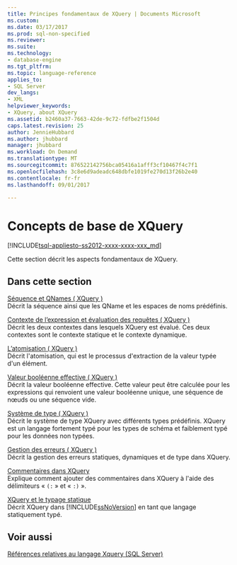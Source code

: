 ```yaml
---
title: Principes fondamentaux de XQuery | Documents Microsoft
ms.custom: 
ms.date: 03/17/2017
ms.prod: sql-non-specified
ms.reviewer: 
ms.suite: 
ms.technology:
- database-engine
ms.tgt_pltfrm: 
ms.topic: language-reference
applies_to:
- SQL Server
dev_langs:
- XML
helpviewer_keywords:
- XQuery, about XQuery
ms.assetid: b2460a37-7663-42de-9c72-fdfbe2f1504d
caps.latest.revision: 25
author: JennieHubbard
ms.author: jhubbard
manager: jhubbard
ms.workload: On Demand
ms.translationtype: MT
ms.sourcegitcommit: 876522142756bca05416a1afff3cf10467f4c7f1
ms.openlocfilehash: 3c8e6d9adeadc648dbfe1019fe270d13f26b2e40
ms.contentlocale: fr-fr
ms.lasthandoff: 09/01/2017

---
```

# <a name="xquery-basics"></a>Concepts de base de XQuery
[!INCLUDE[tsql-appliesto-ss2012-xxxx-xxxx-xxx_md](../includes/tsql-appliesto-ss2012-xxxx-xxxx-xxx-md.md)]

  Cette section décrit les aspects fondamentaux de XQuery.  
  
## <a name="in-this-section"></a>Dans cette section  
 [Séquence et QNames &#40; XQuery &#41;](../xquery/sequence-and-qnames-xquery.md)  
 Décrit la séquence ainsi que les QName et les espaces de noms prédéfinis.  
  
 [Contexte de l’expression et évaluation des requêtes &#40; XQuery &#41;](../xquery/expression-context-and-query-evaluation-xquery.md)  
 Décrit les deux contextes dans lesquels XQuery est évalué. Ces deux contextes sont le contexte statique et le contexte dynamique.  
  
 [L’atomisation &#40; XQuery &#41;](../xquery/atomization-xquery.md)  
 Décrit l'atomisation, qui est le processus d'extraction de la valeur typée d'un élément.  
  
 [Valeur booléenne effective &#40; XQuery &#41;](../xquery/effective-boolean-value-xquery.md)  
 Décrit la valeur booléenne effective. Cette valeur peut être calculée pour les expressions qui renvoient une valeur booléenne unique, une séquence de nœuds ou une séquence vide.  
  
 [Système de type &#40; XQuery &#41;](../xquery/type-system-xquery.md)  
 Décrit le système de type XQuery avec différents types prédéfinis. XQuery est un langage fortement typé pour les types de schéma et faiblement typé pour les données non typées.  
  
 [Gestion des erreurs &#40; XQuery &#41;](../xquery/error-handling-xquery.md)  
 Décrit la gestion des erreurs statiques, dynamiques et de type dans XQuery.  
  
 [Commentaires dans XQuery](../xquery/comments-in-xquery.md)  
 Explique comment ajouter des commentaires dans XQuery à l'aide des délimiteurs « `(:` » et « `:)` ».  
  
 [XQuery et le typage statique](../xquery/xquery-and-static-typing.md)  
 Décrit XQuery dans [!INCLUDE[ssNoVersion](../includes/ssnoversion-md.md)] en tant que langage statiquement typé.  
  
## <a name="see-also"></a>Voir aussi  
 [Références relatives au langage Xquery &#40;SQL Server&#41;](../xquery/xquery-language-reference-sql-server.md)  
  
  

